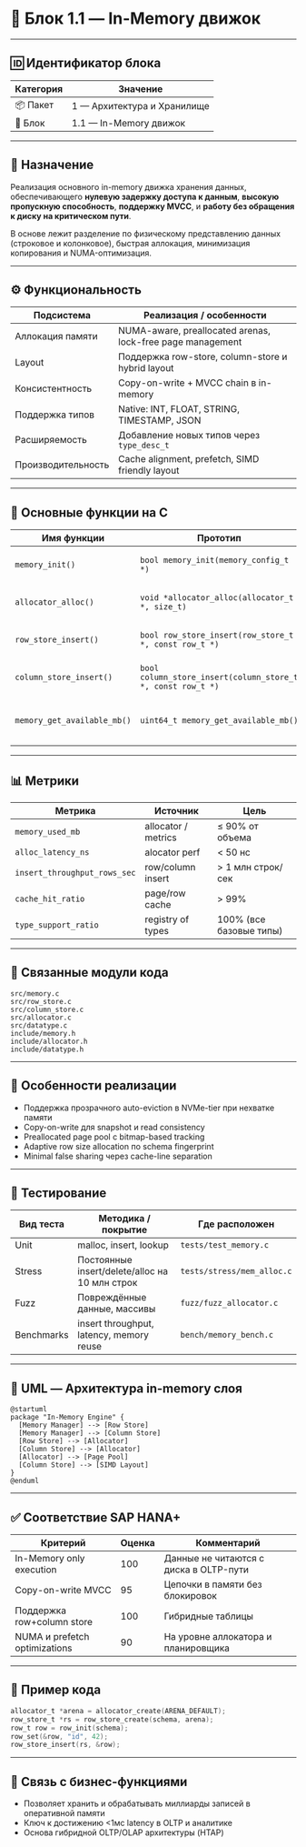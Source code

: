 # 🧱 Блок 1.1 — In-Memory движок

---

## 🆔 Идентификатор блока

| Категория | Значение                    |
| --------- | --------------------------- |
| 📦 Пакет  | 1 — Архитектура и Хранилище |
| 🔢 Блок   | 1.1 — In-Memory движок      |

---

## 🎯 Назначение

Реализация основного in-memory движка хранения данных, обеспечивающего **нулевую задержку доступа к данным**, **высокую пропускную способность**, **поддержку MVCC**, и **работу без обращения к диску на критическом пути**.

В основе лежит разделение по физическому представлению данных (строковое и колонковое), быстрая аллокация, минимизация копирования и NUMA-оптимизация.

---

## ⚙️ Функциональность

| Подсистема         | Реализация / особенности                                   |
| ------------------ | ---------------------------------------------------------- |
| Аллокация памяти   | NUMA-aware, preallocated arenas, lock-free page management |
| Layout             | Поддержка row-store, column-store и hybrid layout          |
| Консистентность    | Copy-on-write + MVCC chain в in-memory                     |
| Поддержка типов    | Native: INT, FLOAT, STRING, TIMESTAMP, JSON                |
| Расширяемость      | Добавление новых типов через `type_desc_t`                 |
| Производительность | Cache alignment, prefetch, SIMD friendly layout            |

---

## 🔧 Основные функции на C

| Имя функции                 | Прототип                                                    | Назначение                           |
| --------------------------- | ----------------------------------------------------------- | ------------------------------------ |
| `memory_init()`             | `bool memory_init(memory_config_t *)`                       | Инициализация in-memory подсистемы   |
| `allocator_alloc()`         | `void *allocator_alloc(allocator_t *, size_t)`              | Выделение страницы/ячейки            |
| `row_store_insert()`        | `bool row_store_insert(row_store_t *, const row_t *)`       | Вставка строки в строковое хранилище |
| `column_store_insert()`     | `bool column_store_insert(column_store_t *, const row_t *)` | Вставка в колонковое хранилище       |
| `memory_get_available_mb()` | `uint64_t memory_get_available_mb()`                        | Получение объёма доступной памяти    |

---

## 📊 Метрики

| Метрика                      | Источник            | Цель                    |
| ---------------------------- | ------------------- | ----------------------- |
| `memory_used_mb`             | allocator / metrics | ≤ 90% от объема         |
| `alloc_latency_ns`           | alocator perf       | < 50 нс                 |
| `insert_throughput_rows_sec` | row/column insert   | > 1 млн строк/сек       |
| `cache_hit_ratio`            | page/row cache      | > 99%                   |
| `type_support_ratio`         | registry of types   | 100% (все базовые типы) |

---

## 📂 Связанные модули кода

```
src/memory.c
src/row_store.c
src/column_store.c
src/allocator.c
src/datatype.c
include/memory.h
include/allocator.h
include/datatype.h
```

---

## 🧠 Особенности реализации

* Поддержка прозрачного auto-eviction в NVMe-tier при нехватке памяти
* Copy-on-write для snapshot и read consistency
* Preallocated page pool с bitmap-based tracking
* Adaptive row size allocation по schema fingerprint
* Minimal false sharing через cache-line separation

---

## 🧪 Тестирование

| Вид теста  | Методика / покрытие                            | Где расположен             |
| ---------- | ---------------------------------------------- | -------------------------- |
| Unit       | malloc, insert, lookup                         | `tests/test_memory.c`      |
| Stress     | Постоянные insert/delete/alloc на 10 млн строк | `tests/stress/mem_alloc.c` |
| Fuzz       | Повреждённые данные, массивы                   | `fuzz/fuzz_allocator.c`    |
| Benchmarks | insert throughput, latency, memory reuse       | `bench/memory_bench.c`     |

---

## 📐 UML — Архитектура in-memory слоя

```plantuml
@startuml
package "In-Memory Engine" {
  [Memory Manager] --> [Row Store]
  [Memory Manager] --> [Column Store]
  [Row Store] --> [Allocator]
  [Column Store] --> [Allocator]
  [Allocator] --> [Page Pool]
  [Column Store] --> [SIMD Layout]
}
@enduml
```

---

## ✅ Соответствие SAP HANA+

| Критерий                      | Оценка | Комментарий                            |
| ----------------------------- | ------ | -------------------------------------- |
| In-Memory only execution      | 100    | Данные не читаются с диска в OLTP-пути |
| Copy-on-write MVCC            | 95     | Цепочки в памяти без блокировок        |
| Поддержка row+column store    | 100    | Гибридные таблицы                      |
| NUMA и prefetch optimizations | 90     | На уровне аллокатора и планировщика    |

---

## 📎 Пример кода

```c
allocator_t *arena = allocator_create(ARENA_DEFAULT);
row_store_t *rs = row_store_create(schema, arena);
row_t row = row_init(schema);
row_set(&row, "id", 42);
row_store_insert(rs, &row);
```

---

## 📌 Связь с бизнес-функциями

* Позволяет хранить и обрабатывать миллиарды записей в оперативной памяти
* Ключ к достижению <1мс latency в OLTP и аналитике
* Основа гибридной OLTP/OLAP архитектуры (HTAP)
